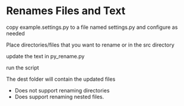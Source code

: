 # Renames Files and Text

copy example.settings.py to a file named settings.py and configure as needed

Place directories/files that you want to rename or in the src directory

update the text in py_rename.py

run the script

The dest folder will contain the updated files

* Does not support renaming directories 
* Does support renaming nested files.
